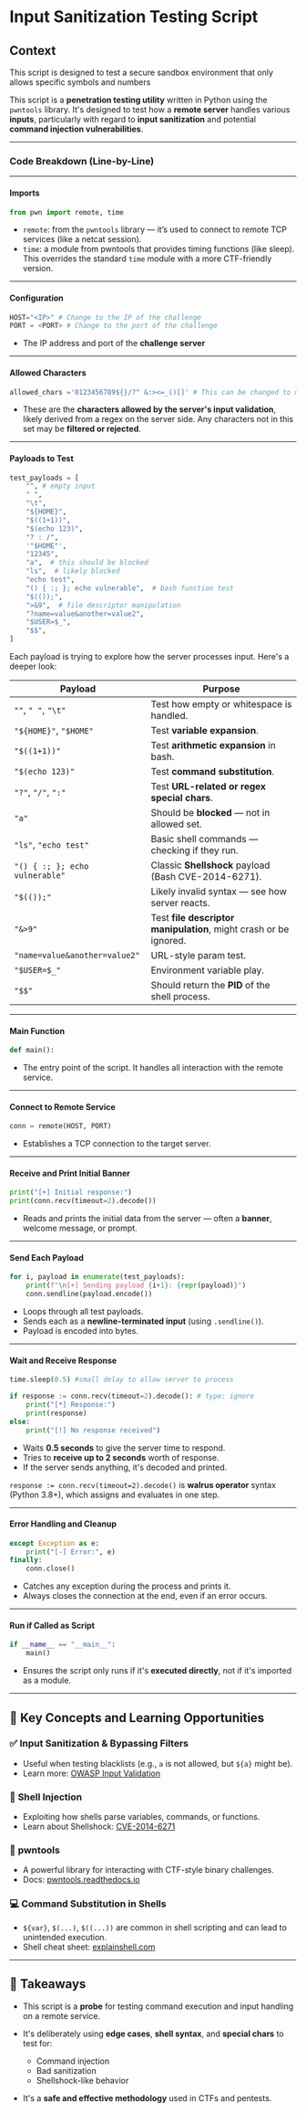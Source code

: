 # Input Sanitization Testing Script

## Context

This script is designed to test a secure sandbox environment that only allows specific symbols and numbers

This script is a **penetration testing utility** written in Python using the `pwntools` library. It's designed to test how a **remote server** handles various **inputs**, particularly with regard to **input sanitization** and potential **command injection vulnerabilities**.

---

### Code Breakdown (Line-by-Line)

---

#### **Imports**

```python
from pwn import remote, time
```

* `remote`: from the `pwntools` library — it’s used to connect to remote TCP services (like a netcat session).
* `time`: a module from pwntools that provides timing functions (like sleep). This overrides the standard `time` module with a more CTF-friendly version.

---

#### **Configuration**

```python
HOST="<IP>" # Change to the IP of the challenge
PORT = <PORT> # Change to the port of the challenge
```

* The IP address and port of the **challenge server** 

---

#### **Allowed Characters**

```python
allowed_chars ='0123456789${}/?" &:><=_()[]' # This can be changed to match a challenge directive
```

* These are the **characters allowed by the server's input validation**, likely derived from a regex on the server side. Any characters not in this set may be **filtered or rejected**.

---

#### **Payloads to Test**

```python
test_payloads = [
    "", # empty input         
    " ",
    "\t",
    "${HOME}",
    "$((1+1))",
    "$(echo 123)",
    "? : /",
    '"$HOME"',
    "12345",
    "a",  # this should be blocked
    "ls",  # likely blocked
    "echo test",
    "() { :; }; echo vulnerable",  # bash function test
    "$(());",
    ">&9",  # file descriptor manipulation
    "?name=value&another=value2",
    "$USER=$_",
    "$$",
]
```

Each payload is trying to explore how the server processes input. Here's a deeper look:

| Payload                        | Purpose                                                           |
| ------------------------------ | ----------------------------------------------------------------- |
| `""`, `" "`, `"\t"`            | Test how empty or whitespace is handled.                          |
| `"${HOME}"`, `"$HOME"`         | Test **variable expansion**.                                      |
| `"$((1+1))"`                   | Test **arithmetic expansion** in bash.                            |
| `"$(echo 123)"`                | Test **command substitution**.                                    |
| `"?"`, `"/"`, `":"`            | Test **URL-related or regex special chars**.                      |
| `"a"`                          | Should be **blocked** — not in allowed set.                       |
| `"ls"`, `"echo test"`          | Basic shell commands — checking if they run.                      |
| `"() { :; }; echo vulnerable"` | Classic **Shellshock** payload (Bash CVE-2014-6271).              |
| `"$(());"`                     | Likely invalid syntax — see how server reacts.                    |
| `"&>9"`                        | Test **file descriptor manipulation**, might crash or be ignored. |
| `"name=value&another=value2"`  | URL-style param test.                                             |
| `"$USER=$_"`                   | Environment variable play.                                        |
| `"$$"`                         | Should return the **PID** of the shell process.                   |

---

#### **Main Function**

```python
def main():
```

* The entry point of the script. It handles all interaction with the remote service.

---

#### **Connect to Remote Service**

```python
conn = remote(HOST, PORT)
```

* Establishes a TCP connection to the target server.

---

#### **Receive and Print Initial Banner**

```python
print("[+] Initial response:")
print(conn.recv(timeout=2).decode())
```

* Reads and prints the initial data from the server — often a **banner**, welcome message, or prompt.

---

#### **Send Each Payload**

```python
for i, payload in enumerate(test_payloads):
    print(f"\n[+] Sending payload {i+1}: {repr(payload)}")
    conn.sendline(payload.encode())
```

* Loops through all test payloads.
* Sends each as a **newline-terminated input** (using `.sendline()`).
* Payload is encoded into bytes.

---

#### **Wait and Receive Response**

```python
time.sleep(0.5) #small delay to allow server to process

if response := conn.recv(timeout=2).decode(): # type: ignore
    print("[*] Response:")
    print(response)
else:
    print("[!] No response received")
```

* Waits **0.5 seconds** to give the server time to respond.
* Tries to **receive up to 2 seconds** worth of response.
* If the server sends anything, it's decoded and printed.

`response := conn.recv(timeout=2).decode()` is **walrus operator** syntax (Python 3.8+), which assigns and evaluates in one step.

---

#### **Error Handling and Cleanup**

```python
except Exception as e:
    print("[-] Error:", e)
finally:
    conn.close()
```

* Catches any exception during the process and prints it.
* Always closes the connection at the end, even if an error occurs.

---

#### **Run if Called as Script**

```python
if __name__ == "__main__":
    main()
```

* Ensures the script only runs if it's **executed directly**, not if it's imported as a module.

---

## 🧠 Key Concepts and Learning Opportunities

### ✅ **Input Sanitization & Bypassing Filters**

* Useful when testing blacklists (e.g., `a` is not allowed, but `${a}` might be).
* Learn more: [OWASP Input Validation](https://owasp.org/www-community/Input_Validation)

### 🐚 **Shell Injection**

* Exploiting how shells parse variables, commands, or functions.
* Learn about Shellshock: [CVE-2014-6271](https://nvd.nist.gov/vuln/detail/CVE-2014-6271)

### 🧰 **pwntools**

* A powerful library for interacting with CTF-style binary challenges.
* Docs: [pwntools.readthedocs.io](https://docs.pwntools.com/en/stable/)

### 💻 **Command Substitution in Shells**

* `${var}`, `$(...)`, `$((...))` are common in shell scripting and can lead to unintended execution.
* Shell cheat sheet: [explainshell.com](https://explainshell.com)

---

## 🚀 Takeaways

* This script is a **probe** for testing command execution and input handling on a remote service.
* It's deliberately using **edge cases**, **shell syntax**, and **special chars** to test for:

  * Command injection
  * Bad sanitization
  * Shellshock-like behavior
* It's a **safe and effective methodology** used in CTFs and pentests.
